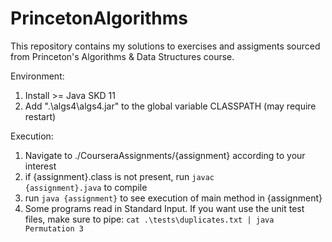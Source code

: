 # PrincetonAlgorithms
 This repository contains my solutions to exercises and assigments sourced from Princeton's Algorithms & Data Structures course.

Environment:
1. Install >= Java SKD 11
2. Add ".\algs4\algs4.jar" to the global variable CLASSPATH (may require restart)

Execution:
1. Navigate to ./CourseraAssignments/{assignment} according to your interest
2. if {assignment}.class is not present, run <code>javac {assignment}.java</code> to compile
3. run <code>java {assignment}</code> to see execution of main method in {assignment}
4. Some programs read in Standard Input. If you want use the unit test files, make sure to pipe: <code>cat .\tests\duplicates.txt | java Permutation 3</code>  


